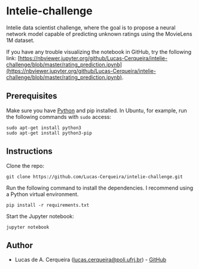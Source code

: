 # Intelie-challenge
Intelie data scientist challenge, where the goal is to propose a neural network model capable of predicting unknown ratings using the MovieLens 1M dataset. 

If you have any trouble visualizing the notebook in GitHub, try the following link: [https://nbviewer.jupyter.org/github/Lucas-Cerqueira/intelie-challenge/blob/master/rating_prediction.ipynb](https://nbviewer.jupyter.org/github/Lucas-Cerqueira/intelie-challenge/blob/master/rating_prediction.ipynb).

## Prerequisites
Make sure you have [Python](https://www.python.org/) and pip installed. In Ubuntu, for example, run the following commands with `sudo` access:
```
sudo apt-get install python3
sudo apt-get install python3-pip
```

## Instructions
Clone the repo:
```
git clone https://github.com/Lucas-Cerqueira/intelie-challenge.git
```

Run the following command to install the dependencies. I recommend using a Python virtual environment.
```
pip install -r requirements.txt
```

Start the Jupyter notebook:
```
jupyter notebook
```

## Author
- Lucas de A. Cerqueira (lucas.cerqueira@poli.ufrj.br) - [GitHub](https://github.com/Lucas-Cerqueira/)

